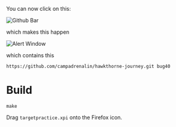 You can now click on this:

![Github Bar](https://raw.github.com/kyleconroy/targetpractice/master/images/bar.png)

which makes this happen

![Alert Window](https://raw.github.com/kyleconroy/targetpractice/master/images/alert.png)

which contains this

    https://github.com/campadrenalin/hawkthorne-journey.git bug40

# Build

    make

Drag `targetpractice.xpi` onto the Firefox icon.
